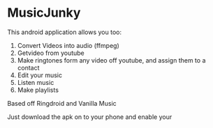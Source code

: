 MusicJunky
==========

This android application allows you too:
 
  1) Convert Videos into audio (ffmpeg) 
  2) Getvideo from youtube 
  3) Make ringtones form any video off youtube, and assign them to a contact
  4) Edit your music
  5) Listen music
  6) Make playlists
  
  Based off Ringdroid and Vanilla Music 
  


Just download the apk on to your phone and enable your 
